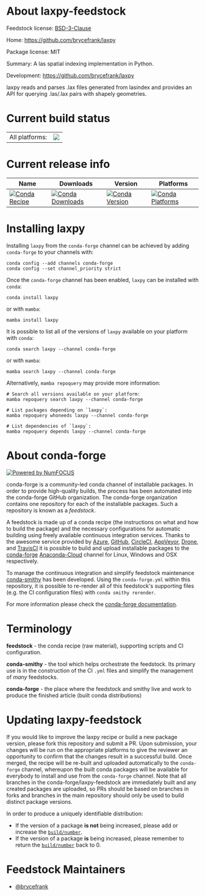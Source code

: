 About laxpy-feedstock
=====================

Feedstock license: [BSD-3-Clause](https://github.com/conda-forge/laxpy-feedstock/blob/main/LICENSE.txt)

Home: https://github.com/brycefrank/laxpy

Package license: MIT

Summary: A las spatial indexing implementation in Python.

Development: https://github.com/brycefrank/laxpy

laxpy reads and parses .lax files generated from lasindex and provides
an API for querying .las/.lax pairs with shapely geometries.


Current build status
====================


<table><tr><td>All platforms:</td>
    <td>
      <a href="https://dev.azure.com/conda-forge/feedstock-builds/_build/latest?definitionId=8131&branchName=main">
        <img src="https://dev.azure.com/conda-forge/feedstock-builds/_apis/build/status/laxpy-feedstock?branchName=main">
      </a>
    </td>
  </tr>
</table>

Current release info
====================

| Name | Downloads | Version | Platforms |
| --- | --- | --- | --- |
| [![Conda Recipe](https://img.shields.io/badge/recipe-laxpy-green.svg)](https://anaconda.org/conda-forge/laxpy) | [![Conda Downloads](https://img.shields.io/conda/dn/conda-forge/laxpy.svg)](https://anaconda.org/conda-forge/laxpy) | [![Conda Version](https://img.shields.io/conda/vn/conda-forge/laxpy.svg)](https://anaconda.org/conda-forge/laxpy) | [![Conda Platforms](https://img.shields.io/conda/pn/conda-forge/laxpy.svg)](https://anaconda.org/conda-forge/laxpy) |

Installing laxpy
================

Installing `laxpy` from the `conda-forge` channel can be achieved by adding `conda-forge` to your channels with:

```
conda config --add channels conda-forge
conda config --set channel_priority strict
```

Once the `conda-forge` channel has been enabled, `laxpy` can be installed with `conda`:

```
conda install laxpy
```

or with `mamba`:

```
mamba install laxpy
```

It is possible to list all of the versions of `laxpy` available on your platform with `conda`:

```
conda search laxpy --channel conda-forge
```

or with `mamba`:

```
mamba search laxpy --channel conda-forge
```

Alternatively, `mamba repoquery` may provide more information:

```
# Search all versions available on your platform:
mamba repoquery search laxpy --channel conda-forge

# List packages depending on `laxpy`:
mamba repoquery whoneeds laxpy --channel conda-forge

# List dependencies of `laxpy`:
mamba repoquery depends laxpy --channel conda-forge
```


About conda-forge
=================

[![Powered by
NumFOCUS](https://img.shields.io/badge/powered%20by-NumFOCUS-orange.svg?style=flat&colorA=E1523D&colorB=007D8A)](https://numfocus.org)

conda-forge is a community-led conda channel of installable packages.
In order to provide high-quality builds, the process has been automated into the
conda-forge GitHub organization. The conda-forge organization contains one repository
for each of the installable packages. Such a repository is known as a *feedstock*.

A feedstock is made up of a conda recipe (the instructions on what and how to build
the package) and the necessary configurations for automatic building using freely
available continuous integration services. Thanks to the awesome service provided by
[Azure](https://azure.microsoft.com/en-us/services/devops/), [GitHub](https://github.com/),
[CircleCI](https://circleci.com/), [AppVeyor](https://www.appveyor.com/),
[Drone](https://cloud.drone.io/welcome), and [TravisCI](https://travis-ci.com/)
it is possible to build and upload installable packages to the
[conda-forge](https://anaconda.org/conda-forge) [Anaconda-Cloud](https://anaconda.org/)
channel for Linux, Windows and OSX respectively.

To manage the continuous integration and simplify feedstock maintenance
[conda-smithy](https://github.com/conda-forge/conda-smithy) has been developed.
Using the ``conda-forge.yml`` within this repository, it is possible to re-render all of
this feedstock's supporting files (e.g. the CI configuration files) with ``conda smithy rerender``.

For more information please check the [conda-forge documentation](https://conda-forge.org/docs/).

Terminology
===========

**feedstock** - the conda recipe (raw material), supporting scripts and CI configuration.

**conda-smithy** - the tool which helps orchestrate the feedstock.
                   Its primary use is in the construction of the CI ``.yml`` files
                   and simplify the management of *many* feedstocks.

**conda-forge** - the place where the feedstock and smithy live and work to
                  produce the finished article (built conda distributions)


Updating laxpy-feedstock
========================

If you would like to improve the laxpy recipe or build a new
package version, please fork this repository and submit a PR. Upon submission,
your changes will be run on the appropriate platforms to give the reviewer an
opportunity to confirm that the changes result in a successful build. Once
merged, the recipe will be re-built and uploaded automatically to the
`conda-forge` channel, whereupon the built conda packages will be available for
everybody to install and use from the `conda-forge` channel.
Note that all branches in the conda-forge/laxpy-feedstock are
immediately built and any created packages are uploaded, so PRs should be based
on branches in forks and branches in the main repository should only be used to
build distinct package versions.

In order to produce a uniquely identifiable distribution:
 * If the version of a package **is not** being increased, please add or increase
   the [``build/number``](https://docs.conda.io/projects/conda-build/en/latest/resources/define-metadata.html#build-number-and-string).
 * If the version of a package **is** being increased, please remember to return
   the [``build/number``](https://docs.conda.io/projects/conda-build/en/latest/resources/define-metadata.html#build-number-and-string)
   back to 0.

Feedstock Maintainers
=====================

* [@brycefrank](https://github.com/brycefrank/)

